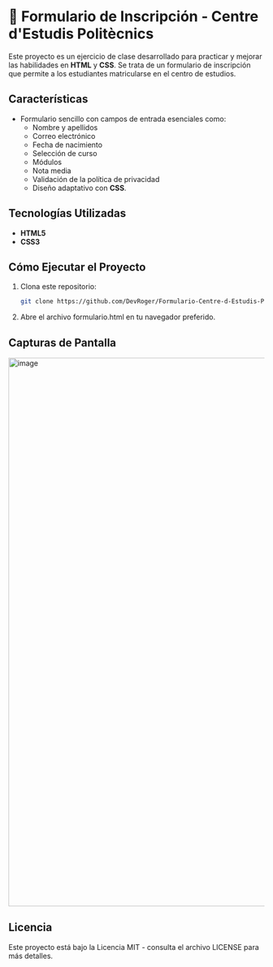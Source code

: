 # 📝 Formulario de Inscripción - Centre d'Estudis Politècnics

Este proyecto es un ejercicio de clase desarrollado para practicar y mejorar las habilidades en **HTML** y **CSS**. Se trata de un formulario de inscripción que permite a los estudiantes matricularse en el centro de estudios.

## Características

- Formulario sencillo con campos de entrada esenciales como:
  - Nombre y apellidos
  - Correo electrónico
  - Fecha de nacimiento
  - Selección de curso
  - Módulos
  - Nota media
  - Validación de la política de privacidad
  - Diseño adaptativo con **CSS**.


## Tecnologías Utilizadas

- **HTML5**
- **CSS3**


## Cómo Ejecutar el Proyecto

1. Clona este repositorio:
   ```bash
   git clone https://github.com/DevRoger/Formulario-Centre-d-Estudis-Politecnics.git
2. Abre el archivo formulario.html en tu navegador preferido.


## Capturas de Pantalla
<img width="1080" alt="image" src="https://github.com/user-attachments/assets/61ecdbf1-876e-42fb-9203-e23fb9b2b1b2">


## Licencia
Este proyecto está bajo la Licencia MIT - consulta el archivo LICENSE para más detalles.
